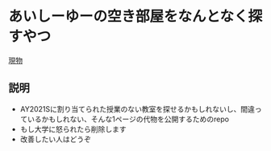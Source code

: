 # あいしーゆーの空き部屋をなんとなく探すやつ
[現物](https://pentacoxian.github.io/icu-akibeya/)
## 説明
- AY2021Sに割り当てられた授業のない教室を探せるかもしれないし、間違っているかもしれない、そんな1ページの代物を公開するためのrepo
- もし大学に怒られたら削除します
- 改善したい人はどうぞ

